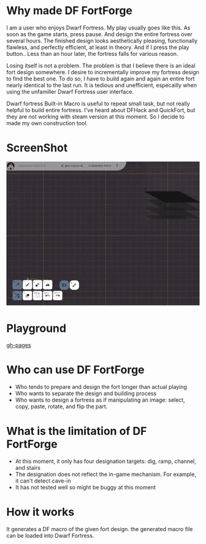 # Why made DF FortForge

I am a user who enjoys Dwarf Fortress. My play usually goes like this. As soon as the game starts, press pause. And design the entire fortress over several hours. The finished design looks aesthetically pleasing, functionally flawless, and perfectly efficient, at least in theory. And if I press the play button.. Less than an hour later, the fortress falls for various reason.

Losing itself is not a problem. The problem is that I believe there is an ideal fort design somewhere. I desire to incrementally improve my fortress design to find the best one. To do so, I have to build again and again an entire fort nearly identical to the last run. It is tedious and unefficient, especailly when using the unfamiller Dwarf Fortress user interface.

Dwarf fortress Built-in Macro is useful to repeat small task, but not really helpful to build entire fortress. I've heard about DFHack and QuickFort, but they are not working with steam version at this moment. So I decide to made my own construction tool.


# ScreenShot

![screenshot](assets/screenshot.gif)


# Playground

[gh-pages](https://eunchuldev.github.io/df-fortforge/)


# Who can use DF FortForge

- Who tends to prepare and design the fort longer than actual playing
- Who wants to separate the design and building process
- Who wants to design a fortress as if manipulating an image: select, copy, paste, rotate, and flip the part.


# What is the limitation of DF FortForge

- At this moment, it only has four designation targets: dig, ramp, channel, and stairs
- The designation does not reflect the in-game mechanism. For example, it can't detect cave-in
- It has not tested well so might be buggy at this moment

# How it works

It generates a DF macro of the given fort design. the generated macro file can be loaded into Dwarf Fortress.
